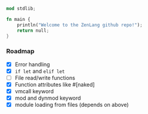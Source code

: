 ```rust
mod stdlib;

fn main {
    println("Welcome to the ZenLang github repo!");
    return null;
}
```
### Roadmap
- [x] Error handling
- [x] `if let` and `elif let`
- [ ] File read/write functions
- [x] Function attributes like #[naked]
- [x] vmcall keyword
- [x] mod and dynmod keyword
- [x] module loading from files (depends on above)
